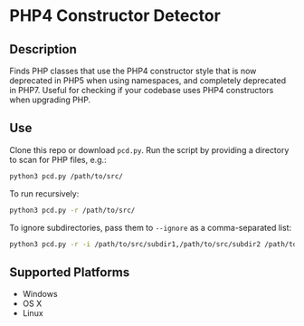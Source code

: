 # PHP4 Constructor Detector

## Description

Finds PHP classes that use the PHP4 constructor style that is now deprecated in PHP5 when using namespaces, and completely deprecated in PHP7.  Useful for checking if your codebase uses PHP4 constructors when upgrading PHP.

## Use

Clone this repo or download `pcd.py`.  Run the script by providing a directory to scan for PHP files, e.g.:

```bash
python3 pcd.py /path/to/src/
```

To run recursively:

```bash
python3 pcd.py -r /path/to/src/
```

To ignore subdirectories, pass them to `--ignore` as a comma-separated list:

```bash
python3 pcd.py -r -i /path/to/src/subdir1,/path/to/src/subdir2 /path/to/source
```

## Supported Platforms

- Windows
- OS X
- Linux